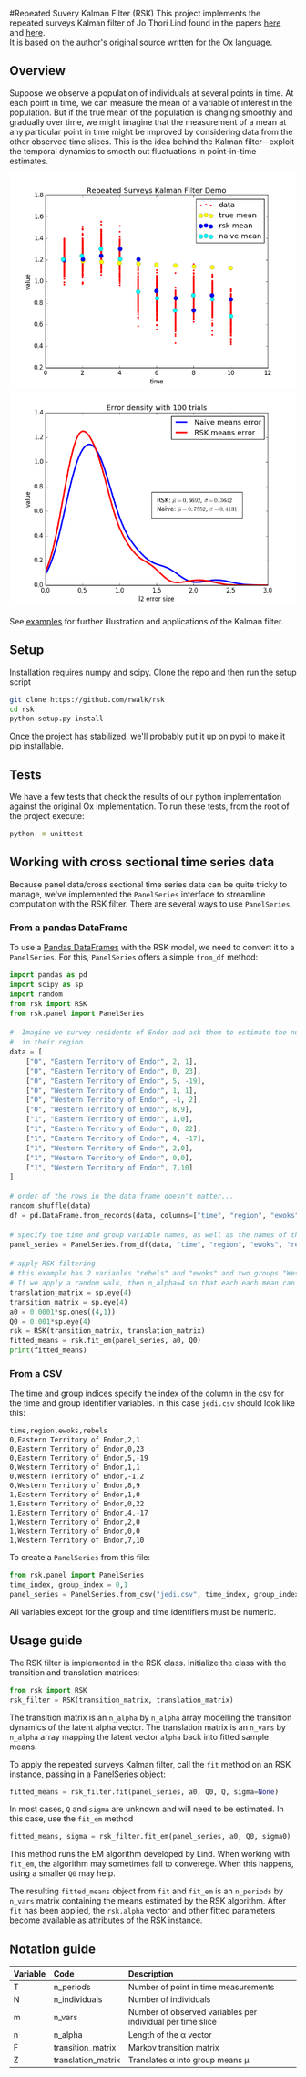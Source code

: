 #Repeated Suvery Kalman Filter (RSK)
This project implements the repeated surveys Kalman filter of Jo Thori Lind found in the papers [here](http://folk.uio.no/jlind/papers/DP333.pdf) and [here](http://folk.uio.no/jlind/papers/surveys.pdf).  
It is based on the author's original source written for the Ox language.

## Overview
Suppose we observe a population of individuals at several points in time.  At each point in time, we can measure the mean of a variable of interest in the population.  But if the true mean of the population is changing smoothly and gradually over time, we might imagine that the measurement of a mean at any particular point in time might be improved by considering data from the other observed time slices.  This is the idea behind the Kalman filter--exploit the temporal dynamics to smooth out fluctuations in point-in-time estimates.

![img](examples/simulated_data/example.png) ![img](examples/simulated_data/error_density.png)

See [examples](examples/) for further illustration and applications of the Kalman filter.

## Setup
Installation requires numpy and scipy.  Clone the repo and then run the setup script
```bash
git clone https://github.com/rwalk/rsk
cd rsk
python setup.py install
```
Once the project has stabilized, we'll probably put it up on pypi to make it pip installable.

## Tests
We have a few tests that check the results of our python implementation against the original Ox implementation.
To run these tests, from the root of the project execute:

```bash
python -m unittest
```

## Working with cross sectional time series data
Because panel data/cross sectional time series data can be quite tricky to manage, we've implemented the `PanelSeries` interface to streamline computation
with the RSK filter.  There are several ways to use `PanelSeries`.  

### From a pandas DataFrame
To use a [Pandas DataFrames](http://pandas.pydata.org/pandas-docs/stable/) with the RSK model, we need to convert it to a `PanelSeries`.  For this, `PanelSeries` offers a simple `from_df` method:
```python
import pandas as pd
import scipy as sp
import random
from rsk import RSK
from rsk.panel import PanelSeries

#  Imagine we survey residents of Endor and ask them to estimate the number of Ewoks and the number of Rebels present
#  in their region.
data = [
    ["0", "Eastern Territory of Endor", 2, 1],
    ["0", "Eastern Territory of Endor", 0, 23],
    ["0", "Eastern Territory of Endor", 5, -19],
    ["0", "Western Territory of Endor", 1, 1],
    ["0", "Western Territory of Endor", -1, 2],
    ["0", "Western Territory of Endor", 8,9],
    ["1", "Eastern Territory of Endor", 1,0],
    ["1", "Eastern Territory of Endor", 0, 22],
    ["1", "Eastern Territory of Endor", 4, -17],
    ["1", "Western Territory of Endor", 2,0],
    ["1", "Western Territory of Endor", 0,0],
    ["1", "Western Territory of Endor", 7,10]
]

# order of the rows in the data frame doesn't matter...
random.shuffle(data)
df = pd.DataFrame.from_records(data, columns=["time", "region", "ewoks", "rebels"])

# specify the time and group variable names, as well as the names of the numeric columns to which we want to apply the RSK filter
panel_series = PanelSeries.from_df(data, "time", "region", "ewoks", "rebels")

# apply RSK filtering
# this example has 2 variables "rebels" and "ewoks" and two groups "Western" and "Eastern". So we are computing four filtered means
# If we apply a random walk, then n_alpha=4 so that each each mean can evolve according to a_i[t+1] = a_i[t] + e
translation_matrix = sp.eye(4)
transition_matrix = sp.eye(4)
a0 = 0.0001*sp.ones((4,1))
Q0 = 0.001*sp.eye(4)
rsk = RSK(transition_matrix, translation_matrix)
fitted_means = rsk.fit_em(panel_series, a0, Q0)
print(fitted_means)
```

### From a CSV 
The time and group indices specify the index of the column in the csv for the time and group identifier
variables. In this case `jedi.csv` should look like this:
```
time,region,ewoks,rebels
0,Eastern Territory of Endor,2,1
0,Eastern Territory of Endor,0,23
0,Eastern Territory of Endor,5,-19
0,Western Territory of Endor,1,1
0,Western Territory of Endor,-1,2
0,Western Territory of Endor,8,9
1,Eastern Territory of Endor,1,0
1,Eastern Territory of Endor,0,22
1,Eastern Territory of Endor,4,-17
1,Western Territory of Endor,2,0
1,Western Territory of Endor,0,0
1,Western Territory of Endor,7,10
```
To create a `PanelSeries` from this file:
```python
from rsk.panel import PanelSeries
time_index, group_index = 0,1
panel_series = PanelSeries.from_csv("jedi.csv", time_index, group_index, header=True)
```
All variables except for the group and time identifiers must be numeric.  


## Usage guide

The RSK filter is implemented in the RSK class. Initialize the class with the transition and translation matrices:
```python
from rsk import RSK
rsk_filter = RSK(transition_matrix, translation_matrix)
```
The transition matrix is an `n_alpha` by `n_alpha` array modelling the transition dynamics of the latent alpha vector.
The translation matrix is an `n_vars` by `n_alpha` array mapping the latent vector `alpha` back into fitted sample means.

To apply the repeated surveys Kalman filter, call the `fit` method on an RSK instance, passing in a PanelSeries object:
```python
fitted_means = rsk_filter.fit(panel_series, a0, Q0, Q, sigma=None)
```

In most cases, `Q` and `sigma` are unknown and will need to be estimated. In this case, use the `fit_em` method
```python
fitted_means, sigma = rsk_filter.fit_em(panel_series, a0, Q0, sigma0)
```
This method runs the EM algorithm developed by Lind. When working with `fit_em`, the algorithm may sometimes fail to converege.
When this happens, using a smaller `Q0` may help.

The resulting `fitted_means` object from `fit` and `fit_em` is an `n_periods` by `n_vars` matrix containing the means estimated by the RSK algorithm. After `fit` has been applied, the `rsk.alpha` vector and other fitted parameters become available as attributes of the RSK
 instance. 

## Notation guide

| Variable      | Code          | Description  |
| :------------- |:-------------| :-----|
|T|n_periods|Number of point in time measurements|
|N|n_individuals|Number of individuals|
|m|n_vars|Number of observed variables per individual per time slice|
|n|n_alpha|Length of the α vector|
|F|transition_matrix|Markov transition matrix|
|Z|translation_matrix|Translates α into group means μ|
